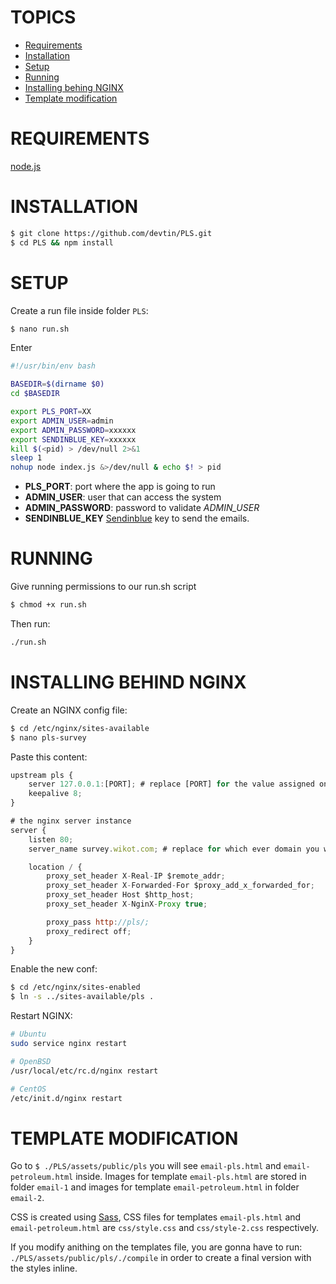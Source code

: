 # TOPICS

- [Requirements](#requirements)
- [Installation](#installation)
- [Setup](#setup)
- [Running](#running)
- [Installing behing NGINX](#installing-behind-nginx)
- [Template modification](#template-modification)

# REQUIREMENTS

[node.js](https://nodejs.org)

# INSTALLATION

```sh
$ git clone https://github.com/devtin/PLS.git
$ cd PLS && npm install
```

# SETUP

Create a run file inside folder `PLS`:

```sh
$ nano run.sh
```

Enter

```sh
#!/usr/bin/env bash

BASEDIR=$(dirname $0)
cd $BASEDIR

export PLS_PORT=XX
export ADMIN_USER=admin
export ADMIN_PASSWORD=xxxxxx
export SENDINBLUE_KEY=xxxxxx
kill $(<pid) > /dev/null 2>&1
sleep 1
nohup node index.js &>/dev/null & echo $! > pid
```

- **PLS_PORT**: port where the app is going to run
- **ADMIN_USER**: user that can access the system
- **ADMIN_PASSWORD**: password to validate *ADMIN_USER*
- **SENDINBLUE_KEY** [Sendinblue](https://www.sendinblue.com/) key to send the emails.

# RUNNING

Give running permissions to our run.sh script

```sh
$ chmod +x run.sh
```

Then run:

```sh
./run.sh
```

# INSTALLING BEHIND NGINX

Create an NGINX config file:

```sh
$ cd /etc/nginx/sites-available
$ nano pls-survey
```

Paste this content:

```js
upstream pls {
    server 127.0.0.1:[PORT]; # replace [PORT] for the value assigned on PLS_PORT
    keepalive 8;
}

# the nginx server instance
server {
	listen 80;
	server_name survey.wikot.com; # replace for which ever domain you want to use

	location / {
		proxy_set_header X-Real-IP $remote_addr;
		proxy_set_header X-Forwarded-For $proxy_add_x_forwarded_for;
		proxy_set_header Host $http_host;
		proxy_set_header X-NginX-Proxy true;

		proxy_pass http://pls/;
		proxy_redirect off;
	}
}
```

Enable the new conf:

```sh
$ cd /etc/nginx/sites-enabled
$ ln -s ../sites-available/pls .
```

Restart NGINX:

```sh
# Ubuntu
sudo service nginx restart

# OpenBSD
/usr/local/etc/rc.d/nginx restart

# CentOS
/etc/init.d/nginx restart
```

# TEMPLATE MODIFICATION

Go to `$ ./PLS/assets/public/pls` you will see `email-pls.html` and `email-petroleum.html` inside. Images for template `email-pls.html` are stored in folder `email-1` and images for template `email-petroleum.html` in folder `email-2`.

CSS is created using [Sass](http://sass-lang.com/), CSS files for templates `email-pls.html` and `email-petroleum.html` are `css/style.css` and `css/style-2.css` respectively.
 
If you modify anithing on the templates file, you are gonna have to run: `./PLS/assets/public/pls/./compile` in order to create a final version with the styles inline.